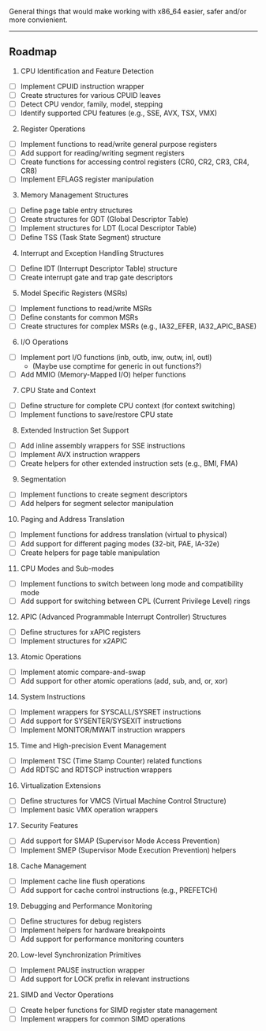 General things that would make working with x86_64 easier, safer and/or more convienient.

---
## Roadmap

1. CPU Identification and Feature Detection
  - [ ] Implement CPUID instruction wrapper
  - [ ] Create structures for various CPUID leaves
  - [ ] Detect CPU vendor, family, model, stepping
  - [ ] Identify supported CPU features (e.g., SSE, AVX, TSX, VMX)

2. Register Operations
  - [ ] Implement functions to read/write general purpose registers
  - [ ] Add support for reading/writing segment registers
  - [ ] Create functions for accessing control registers (CR0, CR2, CR3, CR4, CR8)
  - [ ] Implement EFLAGS register manipulation

3. Memory Management Structures
  - [ ] Define page table entry structures
  - [ ] Create structures for GDT (Global Descriptor Table)
  - [ ] Implement structures for LDT (Local Descriptor Table)
  - [ ] Define TSS (Task State Segment) structure

4. Interrupt and Exception Handling Structures
  - [ ] Define IDT (Interrupt Descriptor Table) structure
  - [ ] Create interrupt gate and trap gate descriptors

5. Model Specific Registers (MSRs)
  - [ ] Implement functions to read/write MSRs
  - [ ] Define constants for common MSRs
  - [ ] Create structures for complex MSRs (e.g., IA32_EFER, IA32_APIC_BASE)

6. I/O Operations
  - [ ] Implement port I/O functions (inb, outb, inw, outw, inl, outl)
    - (Maybe use comptime for generic in out functions?)
  - [ ] Add MMIO (Memory-Mapped I/O) helper functions

7. CPU State and Context
  - [ ] Define structure for complete CPU context (for context switching)
  - [ ] Implement functions to save/restore CPU state

8. Extended Instruction Set Support
  - [ ] Add inline assembly wrappers for SSE instructions
  - [ ] Implement AVX instruction wrappers
  - [ ] Create helpers for other extended instruction sets (e.g., BMI, FMA)

9. Segmentation
  - [ ] Implement functions to create segment descriptors
  - [ ] Add helpers for segment selector manipulation

10. Paging and Address Translation
  - [ ] Implement functions for address translation (virtual to physical)
  - [ ] Add support for different paging modes (32-bit, PAE, IA-32e)
  - [ ] Create helpers for page table manipulation

11. CPU Modes and Sub-modes
  - [ ] Implement functions to switch between long mode and compatibility mode
  - [ ] Add support for switching between CPL (Current Privilege Level) rings

12. APIC (Advanced Programmable Interrupt Controller) Structures
  - [ ] Define structures for xAPIC registers
  - [ ] Implement structures for x2APIC

13. Atomic Operations
  - [ ] Implement atomic compare-and-swap
  - [ ] Add support for other atomic operations (add, sub, and, or, xor)

14. System Instructions
  - [ ] Implement wrappers for SYSCALL/SYSRET instructions
  - [ ] Add support for SYSENTER/SYSEXIT instructions
  - [ ] Implement MONITOR/MWAIT instruction wrappers

15. Time and High-precision Event Management
  - [ ] Implement TSC (Time Stamp Counter) related functions
  - [ ] Add RDTSC and RDTSCP instruction wrappers

16. Virtualization Extensions
  - [ ] Define structures for VMCS (Virtual Machine Control Structure)
  - [ ] Implement basic VMX operation wrappers

17. Security Features
  - [ ] Add support for SMAP (Supervisor Mode Access Prevention)
  - [ ] Implement SMEP (Supervisor Mode Execution Prevention) helpers

18. Cache Management
  - [ ] Implement cache line flush operations
  - [ ] Add support for cache control instructions (e.g., PREFETCH)

19. Debugging and Performance Monitoring
  - [ ] Define structures for debug registers
  - [ ] Implement helpers for hardware breakpoints
  - [ ] Add support for performance monitoring counters

20. Low-level Synchronization Primitives
  - [ ] Implement PAUSE instruction wrapper
  - [ ] Add support for LOCK prefix in relevant instructions

21. SIMD and Vector Operations
  - [ ] Create helper functions for SIMD register state management
  - [ ] Implement wrappers for common SIMD operations
